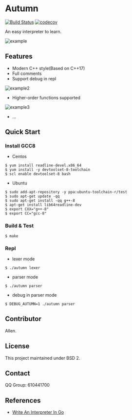 # Autumn

[![Build Status](https://travis-ci.com/ivanallen/autumn.svg?branch=master)](https://travis-ci.com/ivanallen/autumn)
[![codecov](https://codecov.io/gh/ivanallen/autumn/branch/master/graph/badge.svg)](https://codecov.io/gh/ivanallen/autumn)

An easy interpreter to learn.

![example](https://github.com/ivanallen/autumn/blob/master/docs/images/example.png)

## Features

- Modern C++ style(Based on C++17)
- Full comments
- Support debug in repl

![example2](https://github.com/ivanallen/autumn/blob/master/docs/images/example2.png)

- Higher-order functions supported

![example3](https://github.com/ivanallen/autumn/blob/master/docs/images/example3.png)

- ...

## Quick Start

### Install GCC8

- Centos

```shell
$ yum install readline-devel.x86_64
$ yum install -y devtoolset-8-toolchain
$ scl enable devtoolset-8 bash
```

- Ubuntu

```
$ sudo add-apt-repository -y ppa:ubuntu-toolchain-r/test
$ sudo apt-get update -qq
$ sudo apt-get install -qq g++-8
$ apt-get install lib64readline-dev
$ export CXX="g++-8"
$ export CC="gcc-8"
```

### Build & Test

```
$ make
```

### Repl

- lexer mode

```
$ ./autumn lexer
```

- parser mode

```
$ ./autumn parser
```

- debug in parser mode

```
$ DEBUG_AUTUMN=1 ./autumn parser
```

## Contributor

Allen.

## License

This project maintained under BSD 2.

## Contact

QQ Group: 610441700

## References

- [Write An Interpreter In Go](https://interpreterbook.com)
